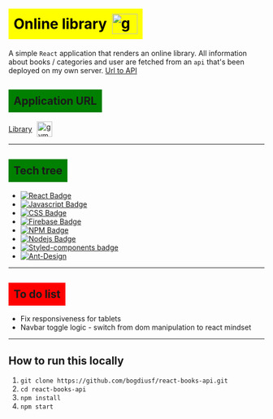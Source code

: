 # <div style="background-color:yellow; width: fit-content; padding: 10px; display: flex; flex-direction: row; align-items: center; color: black;">Online library<img src="https://media.giphy.com/media/xT77Y1T0zY1gR5qe5O/giphy.gif" width="50px" height="40px" alt="gym" style="padding-left: 10px;"></div>

A simple `React` application that renders an online library. All information about books / categories and user are fetched from an `api` that's been deployed on my own server.
[Url to API](https://books-api.adrvest.ro/)

## <div style="background-color:green; width: fit-content; padding: 10px;">Application URL</div>

<div style="display: flex; flex-direction:row; align-items:center;"><a href="https://books-library-112d9.web.app/)" target="_blank">Library</a> <img src="https://media.giphy.com/media/mBRLcBE5qCbe1xvwQ3/giphy.gif" width="30px" alt="gym" style="padding-left: 10px;"></div>

<hr>

## <div style="background-color:green; width: fit-content; padding: 10px;">Tech tree</div>

-   [![React Badge](https://img.shields.io/badge/-React-61DBFB?style=for-the-badge&labelColor=black&logo=react&logoColor=61DBFB)](https://reactjs.org/)
-   [![Javascript Badge](https://img.shields.io/badge/-Javascript-F0DB4F?style=for-the-badge&labelColor=black&logo=javascript&logoColor=F0DB4F)](https://www.javascript.com/)
-   [![CSS Badge](https://img.shields.io/badge/CSS3-1572B6?style=for-the-badge&logo=css3&logoColor=white)](https://www.w3schools.com/css/)
-   [![Firebase Badge](https://img.shields.io/badge/firebase-ffca28?style=for-the-badge&logo=firebase&logoColor=black)](#)
-   [![NPM Badge](https://img.shields.io/badge/npm-CB3837?style=for-the-badge&logo=npm&logoColor=white)](#)
-   [![Nodejs Badge](https://img.shields.io/badge/-Nodejs-3C873A?style=for-the-badge&labelColor=black&logo=node.js&logoColor=3C873A)](https://nodejs.org/en/)
-   [![Styled-components badge](https://img.shields.io/badge/styled--components-DB7093?style=for-the-badge&logo=styled-components&logoColor=white)](#)
-   [![Ant-Design](https://img.shields.io/badge/-AntDesign-%230170FE?style=for-the-badge&logo=ant-design&logoColor=white)](#)

<hr>

## <div style="background-color:red; width: fit-content; padding: 10px;">To do list</div>

-   Fix responsiveness for tablets
-   Navbar toggle logic - switch from dom manipulation to react mindset

<hr>

## How to run this locally

1. `git clone https://github.com/bogdiusf/react-books-api.git`
2. `cd react-books-api`
3. `npm install`
4. `npm start`
